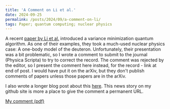 ```yaml
---
title: 'A Comment on Li et al.'
date: 2024-09-25
permalink: /posts/2024/09/a-comment-on-li/
tags: Paper; quantum computing; nuclear physics
---
```


A recent [paper by Li et al.](htttp://dx.doi.org/10.1088/1402-4896/ad664c) introduced a variance minimization quantum algorithm.  As one of their examples, they took a much-used nuclear physics case:  A one-body model of the deuteron.  Unfortunately, their presentation was a bit problematic, so I wrote a comment to submit to the journal (Physica Scripta) to try to correct the record.  The comment was rejected by the editor, so I present the comment here instead, for the record - link at end of post. I would have put it on the arXiv, but they don't publish comments of papers unless those papers are in the arXiv.

I also wrote a longer blog post about this [here](https://blogoftheisotopes.blogspot.com/2024/09/commenting-on-research.html).  This news story on my github site is more a place to give the comment a permanent URL.

[My comment (pdf)](/files/li-comment.pdf)

